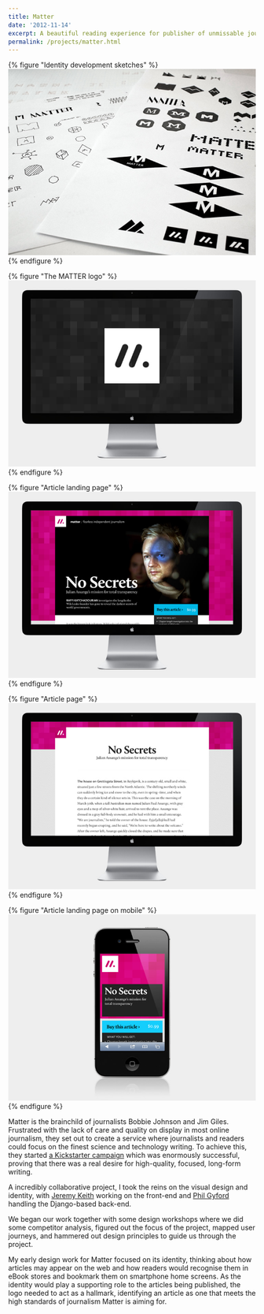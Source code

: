 ```yaml
---
title: Matter
date: '2012-11-14'
excerpt: A beautiful reading experience for publisher of unmissable journalism.
permalink: /projects/matter.html
---
```

{% figure "Identity development sketches" %}
![](/assets/images/projects/matter/0.jpg)
{% endfigure %}

{% figure "The MATTER logo" %}
![](/assets/images/projects/matter/1.jpg)
{% endfigure %}

{% figure "Article landing page" %}
![](/assets/images/projects/matter/2.jpg)
{% endfigure %}

{% figure "Article page" %}
![](/assets/images/projects/matter/3.jpg)
{% endfigure %}

{% figure "Article landing page on mobile" %}
![](/assets/images/projects/matter/4.jpg)
{% endfigure %}

Matter is the brainchild of journalists Bobbie Johnson and Jim Giles. Frustrated with the lack of care and quality on display in most online journalism, they set out to create a service where journalists and readers could focus on the finest science and technology writing. To achieve this, they started [a Kickstarter campaign][1] which was enormously successful, proving that there was a real desire for high-quality, focused, long-form writing.

A incredibly collaborative project, I took the reins on the visual design and identity, with [Jeremy Keith][2] working on the front-end and [Phil Gyford][3] handling the Django-based back-end.

We began our work together with some design workshops where we did some competitor analysis, figured out the focus of the project, mapped user journeys, and hammered out design principles to guide us through the project.

My early design work for Matter focused on its identity, thinking about how articles may appear on the web and how readers would recognise them in eBook stores and bookmark them on smartphone home screens. As the identity would play a supporting role to the articles being published, the logo needed to act as a hallmark, identifying an article as one that meets the high standards of journalism Matter is aiming for.

[1]: http://www.kickstarter.com/projects/readmatter/matter
[2]: http://clearleft.com/is/jeremy-keith/
[3]: http://www.gyford.com/